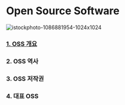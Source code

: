 # Open Source Software 
![istockphoto-1086881954-1024x1024](https://user-images.githubusercontent.com/114238252/193720470-1215a040-5ead-4258-bd15-3105a42027bc.jpg)

### [1. OSS 개요](https://github.com/2022-oss/OSS-report/blob/42e9a72593d8461f05d85c501065ebaf630a24fd/OSS%20%EA%B0%9C%EC%9A%94.md)

### 2. OSS 역사

### 3. OSS 저작권

### 4. 대표 OSS
